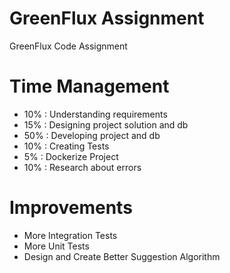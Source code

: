# GreenFlux Assignment
 GreenFlux Code Assignment

# Time Management
- 10% : Understanding requirements 
- 15% : Designing project solution and db
- 50% : Developing project and db
- 10% : Creating Tests
- 5%  : Dockerize Project
- 10% : Research about errors
 
# Improvements
- More Integration Tests
- More Unit Tests
- Design and Create Better Suggestion Algorithm
